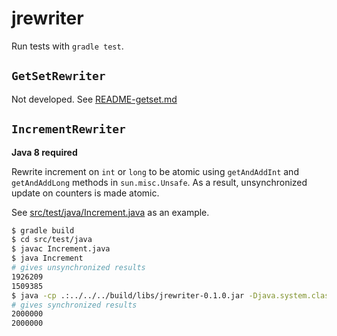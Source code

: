 # jrewriter

Run tests with `gradle test`.

## `GetSetRewriter`
Not developed. See [README-getset.md](README-getset.md)


## `IncrementRewriter`

**Java 8 required**

Rewrite increment on `int` or `long` to be atomic using `getAndAddInt`
and `getAndAddLong` methods in `sun.misc.Unsafe`. As a result,
unsynchronized update on counters is made atomic.

See [src/test/java/Increment.java](src/test/java/Increment.java) as an
example.

```bash
$ gradle build
$ cd src/test/java
$ javac Increment.java
$ java Increment
# gives unsynchronized results
1926209
1509385
$ java -cp .:../../../build/libs/jrewriter-0.1.0.jar -Djava.system.class.loader=jrewriter.RewriterClassLoader Increment
# gives synchronized results
2000000
2000000
```
